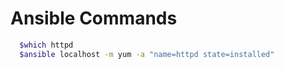 # Ansible Commands
```sh
  $which httpd
  $ansible localhost -m yum -a "name=httpd state=installed"
```
